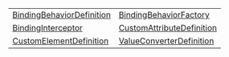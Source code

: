 |                                                                                                                                |                                                                                                                                |
| ------------------------------------------------------------------------------------------------------------------------------ | ------------------------------------------------------------------------------------------------------------------------------ |
| [BindingBehaviorDefinition](https://hamedfathi.gitbook.io/aurelia-2-doc-api/runtime/resources/class/bindingbehaviordefinition) | [BindingBehaviorFactory](https://hamedfathi.gitbook.io/aurelia-2-doc-api/runtime/resources/class/bindingbehaviorfactory)       |
| [BindingInterceptor](https://hamedfathi.gitbook.io/aurelia-2-doc-api/runtime/resources/class/bindinginterceptor)               | [CustomAttributeDefinition](https://hamedfathi.gitbook.io/aurelia-2-doc-api/runtime/resources/class/customattributedefinition) |
| [CustomElementDefinition](https://hamedfathi.gitbook.io/aurelia-2-doc-api/runtime/resources/class/customelementdefinition)     | [ValueConverterDefinition](https://hamedfathi.gitbook.io/aurelia-2-doc-api/runtime/resources/class/valueconverterdefinition)   |